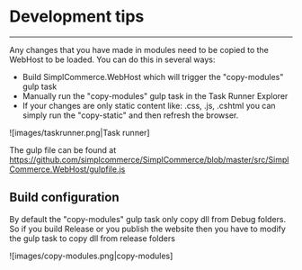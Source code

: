 # Development tips

---

Any changes that you have made in modules need to be copied to the WebHost to be loaded. You can do this in several ways:

- Build SimplCommerce.WebHost which will trigger the "copy-modules" gulp task
- Manually run the "copy-modules" gulp task in the Task Runner Explorer
- If your changes are only static content like: .css, .js, .cshtml you can simply run the "copy-static" and then refresh the browser.

![images/taskrunner.png|Task runner]

The gulp file can be found at https://github.com/simplcommerce/SimplCommerce/blob/master/src/SimplCommerce.WebHost/gulpfile.js

## Build configuration

By default the "copy-modules" gulp task only copy dll from Debug folders. So if you build Release or you publish the website then you have to modify the gulp task to copy dll from release folders

![images/copy-modules.png|copy-modules]
